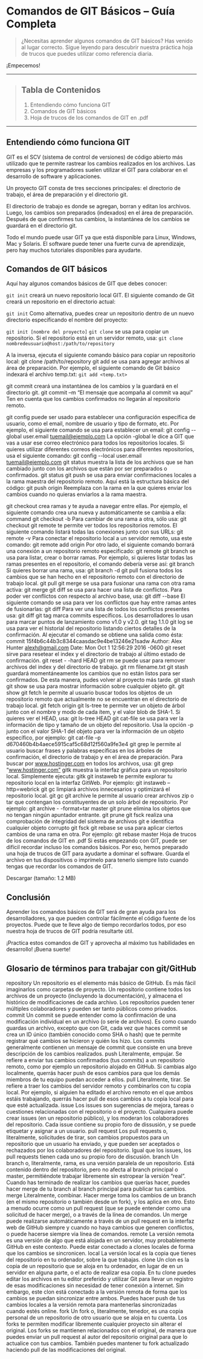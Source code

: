 # **Comandos de GIT Básicos – Guía Completa**
> ¿Necesitas aprender algunos comandos de GIT básicos? Has venido al lugar correcto. Sigue leyendo para descubrir nuestra práctica hoja de trucos que puedes utilizar como referencia diaria.

¡Empecemos!

---


> ## Tabla de Contenidos	
> 1. Entendiendo cómo funciona GIT
> 1. Comandos de GIT básicos
> 1. Hoja de trucos de los comandos de GIT en .pdf

---

## Entendiendo cómo funciona GIT
GIT es el SCV (sistema de control de versiones) de código abierto más utilizado que te permite rastrear los cambios realizados en los archivos. Las empresas y los programadores suelen utilizar el GIT para colaborar en el desarrollo de software y aplicaciones.

Un proyecto GIT consta de tres secciones principales: el directorio de trabajo, el área de preparación y el directorio git.

El directorio de trabajo es donde se agregan, borran y editan los archivos. Luego, los cambios son preparados (indexados) en el área de preparación. Después de que confirmes tus cambios, la instantánea de los cambios se guardará en el directorio git.

Todo el mundo puede usar GIT ya que está disponible para Linux, Windows, Mac y Solaris. El software puede tener una fuerte curva de aprendizaje, pero hay muchos tutoriales disponibles para ayudarte.

## Comandos de GIT básicos
Aquí hay algunos comandos básicos de GIT que debes conocer:

`git init` creará un nuevo repositorio local GIT. El siguiente comando de Git creará un repositorio en el directorio actual:

`git init`
Como alternativa, puedes crear un repositorio dentro de un nuevo directorio especificando el nombre del proyecto:

`git init [nombre del proyecto]`
`git clone` se usa para copiar un repositorio. Si el repositorio está en un servidor remoto, usa:
`git clone nombredeusuario@host:/path/to/repository`

A la inversa, ejecuta el siguiente comando básico para copiar un repositorio local:
git clone /path/to/repository
git add se usa para agregar archivos al área de preparación. Por ejemplo, el siguiente comando de Git básico indexará el archivo temp.txt:
`git add <temp.txt>`

git commit creará una instantánea de los cambios y la guardará en el directorio git.
git commit –m “El mensaje que acompaña al commit va aquí”
Ten en cuenta que los cambios confirmados no llegarán al repositorio remoto.

git config puede ser usado para establecer una configuración específica de usuario, como el email, nombre de usuario y tipo de formato, etc. Por ejemplo, el siguiente comando se usa para establecer un email:
git config --global user.email tuemail@ejemplo.com
La opción -global le dice a GIT que vas a usar ese correo electrónico para todos los repositorios locales. Si quieres utilizar diferentes correos electrónicos para diferentes repositorios, usa el siguiente comando:
git config --local user.email tuemail@ejemplo.com
git status muestra la lista de los archivos que se han cambiado junto con los archivos que están por ser preparados o confirmados.
git status
git push se usa para enviar confirmaciones locales a la rama maestra del repositorio remoto. Aquí está la estructura básica del código:
git push  origin <master>
Reemplaza <master> con la rama en la que quieres enviar los cambios cuando no quieras enviarlos a la rama maestra.

git checkout crea ramas y te ayuda a navegar entre ellas. Por ejemplo, el siguiente comando crea una nueva y automáticamente se cambia a ella:
command git checkout -b <branch-name>
Para cambiar de una rama a otra, sólo usa:
git checkout <branch-name>
git remote te permite ver todos los repositorios remotos. El siguiente comando listará todas las conexiones junto con sus URLs:
git remote -v
Para conectar el repositorio local a un servidor remoto, usa este comando:
git remote add origin <host-or-remoteURL>
Por otro lado, el siguiente comando borrará una conexión a un repositorio remoto especificado:
git remote <nombre-del-repositorio>
git branch se usa para listar, crear o borrar ramas. Por ejemplo, si quieres listar todas las ramas presentes en el repositorio, el comando debería verse así:
git branch
Si quieres borrar una rama, usa:
 git branch -d <branch-name>
git pull fusiona todos los cambios que se han hecho en el repositorio remoto con el directorio de trabajo local.
git pull
git merge se usa para fusionar una rama con otra rama activa:
git merge <branch-name>
git diff se usa para hacer una lista de conflictos. Para poder ver conflictos con respecto al archivo base, usa:
git diff --base <file-name>
El siguiente comando se usa para ver los conflictos que hay entre ramas antes de fusionarlas:
git diff <source-branch> <target-branch>
Para ver una lista de todos los conflictos presentes usa:
git diff
git tag marca commits específicos. Los desarrolladores lo usan para marcar puntos de lanzamiento como v1.0 y v2.0.
git tag 1.1.0 <instert-commitID-here>
git log se usa para ver el historial del repositorio listando ciertos detalles de la confirmación. Al ejecutar el comando se obtiene una salida como ésta:
commit 15f4b6c44b3c8344caasdac9e4be13246e21sadw
Author: Alex Hunter <alexh@gmail.com>
Date:   Mon Oct 1 12:56:29 2016 -0600
git reset sirve para resetear el index y el directorio de trabajo al último estado de confirmación.
git reset - -hard HEAD
git rm se puede usar para remover archivos del index y del directorio de trabajo.
git rm filename.txt
git stash guardará momentáneamente los cambios que no están listos para ser confirmados. De esta manera, pudes volver al proyecto más tarde.
git stash
git show se usa para mostrar información sobre cualquier objeto git.
git show
git fetch le permite al usuario buscar todos los objetos de un repositorio remoto que actualmente no se encuentran en el directorio de trabajo local.
git fetch origin
git ls-tree te permite ver un objeto de árbol junto con el nombre y modo de cada ítem, y el valor blob de SHA-1. Si quieres ver el HEAD, usa:
git ls-tree HEAD
git cat-file se usa para ver la información de tipo y tamaño de un objeto del repositorio. Usa la opción -p junto con el valor SHA-1 del objeto para ver la información de un objeto específico, por ejemplo:
git cat-file –p d670460b4b4aece5915caf5c68d12f560a9fe3e4
git grep le permite al usuario buscar frases y palabras específicas en los árboles de confirmación, el directorio de trabajo y en el área de preparación. Para buscar por www.hostinger.com en todos los archivos, usa:
git grep “www.hostinger.com”
gitk muestra la interfaz gráfica para un repositorio local. Simplemente ejecuta:
gitk
git instaweb te permite explorar tu repositorio local en la interfaz GitWeb. Por ejemplo:
git instaweb –http=webrick
git gc limpiará archivos innecesarios y optimizará el repositorio local.
git gc
git archive le permite al usuario crear archivos zip o tar que contengan los constituyentes de un solo árbol de repositorio. Por ejemplo:
git archive - -format=tar master
git prune elimina los objetos que no tengan ningún apuntador entrante.
git prune
git fsck realiza una comprobación de integridad del sistema de archivos git e identifica cualquier objeto corrupto
git fsck
git rebase se usa para aplicar ciertos cambios de una rama en otra. Por ejemplo:
git rebase master
Hoja de trucos de los comandos de GIT en .pdf
Si estás empezando con GIT, puede ser difícil recordar incluso los comandos básicos. Por eso, hemos preparado una hoja de trucos de GIT para ayudarte a dominar el software. Guarda el archivo en tus dispositivos o imprímelo para tenerlo siempre listo cuando tengas que recordar los comandos de GIT.

Descargar (tamaño: 1.2 MB)

## Conclusión
Aprender los comandos básicos de GIT será de gran ayuda para los desarrolladores, ya que pueden controlar fácilmente el código fuente de los proyectos. Puede que te lleve algo de tiempo recordarlos todos, por eso nuestra hoja de trucos de GIT podría resultarte útil.

¡Practica estos comandos de GIT y aprovecha al máximo tus habilidades en desarrollo! ¡Buena suerte!

## Glosario de términos para trabajar con git/GitHub
repository
Un repositorio es el elemento más básico de GitHub. Es más fácil imaginarlos como carpetas de proyecto. Un repositorio contiene todos los archivos de un proyecto (incluyendo la documentación), y almacena el histórico de modificaciones de cada archivo. Los repositorios pueden tener múltiples colaboradores y pueden ser tanto públicos como privados.
commit
Un commit se puede entender como la confirmación de una modificación individual en un archivo (o serie de archivos). Es como cuando guardas un archivo, excepto que con Git, cada vez que haces commit se crea un ID único (también conocido como SHA o hash) que te permite registrar qué cambios se hicieron y quién los hizo. Los commits generalmente contienen un mensaje de commit que consiste en una breve descripción de los cambios realizados.
push
Literalmente, empujar. Se refiere a enviar tus cambios confirmados (tus commits) a un repositorio remoto, como por ejemplo un repositorio alojado en GitHub. Si cambias algo localmente, querrás hacer push de esos cambios para que los demás miembros de tu equipo puedan acceder a ellos.
pull
Literalmente, tirar. Se refiere a traer los cambios del servidor remoto y combinarlos con tu copia local. Por ejemplo, si alguien ha editado el archivo remoto en el que ambos estáis trabajando, querrás hacer pull de esos cambios a tu copia local para que esté actualizada.
issue
Los issues son sugerencias de mejora, tareas o cuestiones relacionadas con el repositorio o el proyecto. Cualquiera puede crear issues (en un repositorio público), y los moderan los colaboradores del repositorio. Cada issue contiene su propio foro de dissusión, y se puede etiquetar y asignar a un usuario.
pull request
Los pull requests o, literalmente, solicitudes de tirar, son cambios propuestos para un repositorio que un usuario ha enviado, y que pueden ser aceptados o rechazados por los colaboradores del repositorio. Igual que los issues, los pull requests tienen cada uno su propio foro de discusión.
branch
Un branch o, literalmente, rama, es una versión paralela de un repositorio. Está contenido dentro del repositorio, pero no afecta al branch principal o master, permitiéndote trabajar libremente sin estropear la versión “real”. Cuando has terminado de realizar los cambios que querías hacer, puedes hacer merge de tu branch al branch principal para publicar tus cambios.
merge
Literalmente, combinar. Hacer merge toma los cambios de un branch (en el mismo repositorio o también desde un fork), y los aplica en otro. Esto a menudo ocurre como un pull request (que se puede entender como una solicitud de hacer merge), o a través de la línea de comandos. Un merge puede realizarse automáticamente a través de un pull request en la interfaz web de GitHub siempre y cuando no haya cambios que generen conflictos, o puede hacerse siempre via línea de comandos.
remote
La versión remota es una versión de algo que está alojada en un servidor, muy probablemente GitHub en este contexto. Puede estar conectado a clones locales de forma que los cambios se sincronicen.
local
La versión local es la copia que tienes del repositorio en tu ordenador, sobre la que trabajas.
clone
Un clon es la copia de un repositorio que se aloja en tu ordenador, en lugar de en un servidor en alguna parte, o el acto de realizar esa copia. En tu clone puedes editar los archivos en tu editor preferido y utilizar Git para llevar un registro de esas modificaciones sin necesidad de tener conexión a internet. Sin embargo, este clon está conectado a la versión remota de forma que los cambios se puedan sincronizar entre ambos. Puedes hacer push de tus cambios locales a la versión remota para mantenerlas sincronizadas cuando estés online.
fork
Un fork o, literalmente, tenedor, es una copia personal de un repositorio de otro usuario que se aloja en tu cuenta. Los forks te permiten modificar libremente cualquier proyecto sin alterar el original. Los forks se mantienen relacionados con el original, de manera que puedes enviar un pull request al autor del repositorio original para que lo actualice con tus cambios. También puedes mantener tu fork actualizado haciendo pull de las modificaciones del original.

